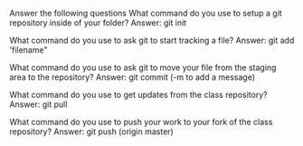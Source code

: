 Answer the following questions
What command do you use to setup a git repository inside of your folder?
Answer: git init

What command do you use to ask git to start tracking a file?
Answer: git add 'filename"

What command do you use to ask git to move your file from the staging area to the repository?
Answer: git commit (-m to add a message)

What command do you use to get updates from the class repository?
Answer: git pull

What command do you use to push your work to your fork of the class repository?
Answer: git push (origin master)

